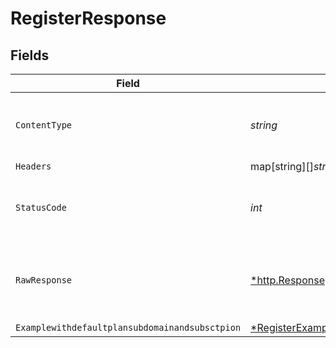 # RegisterResponse


## Fields

| Field                                                                                                                                    | Type                                                                                                                                     | Required                                                                                                                                 | Description                                                                                                                              |
| ---------------------------------------------------------------------------------------------------------------------------------------- | ---------------------------------------------------------------------------------------------------------------------------------------- | ---------------------------------------------------------------------------------------------------------------------------------------- | ---------------------------------------------------------------------------------------------------------------------------------------- |
| `ContentType`                                                                                                                            | *string*                                                                                                                                 | :heavy_check_mark:                                                                                                                       | HTTP response content type for this operation                                                                                            |
| `Headers`                                                                                                                                | map[string][]*string*                                                                                                                    | :heavy_minus_sign:                                                                                                                       | N/A                                                                                                                                      |
| `StatusCode`                                                                                                                             | *int*                                                                                                                                    | :heavy_check_mark:                                                                                                                       | HTTP response status code for this operation                                                                                             |
| `RawResponse`                                                                                                                            | [*http.Response](https://pkg.go.dev/net/http#Response)                                                                                   | :heavy_minus_sign:                                                                                                                       | Raw HTTP response; suitable for custom response parsing                                                                                  |
| `Examplewithdefaultplansubdomainandsubsctpion`                                                                                           | [*RegisterExamplewithdefaultplansubdomainandsubsctpion](../../models/operations/registerexamplewithdefaultplansubdomainandsubsctpion.md) | :heavy_minus_sign:                                                                                                                       | OK                                                                                                                                       |